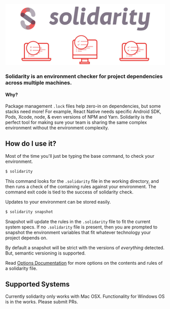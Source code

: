 ![solidarity logo](./_art/combo.jpg)
<p align="center">
  <h3>Solidarity is an environment checker for project dependencies across multiple machines.</h3>
</p>

#### Why?
Package management `.lock` files help zero-in on dependencies, but some stacks need more! For example, React Native needs specific Android SDK, Pods, Xcode, node, & even versions of NPM and Yarn.  Solidarity is the perfect tool for making sure your team is sharing the same complex environment without the environment complexity.

## How do I use it?
Most of the time you'll just be typing the base command, to check your environment.
```sh
$ solidarity
```
This command looks for the `.solidarity` file in the working directory, and then runs a check of the containing rules against your environment.  The command exit code is tied to the success of solidarity check.

Updates to your environment can be stored easily.
```sh
$ solidarity snapshot
```
Snapshot will update the rules in the `.solidarity` file to fit the current system specs.  If no `.solidarity` file is present, then you are prompted to snapshot the environment variables that fit whatever technology your project depends on.

By default a snapshot will be strict with the versions of _everything_ detected.  But, semantic versioning is supported.

Read [Options Documentation](./docs/options.md) for more options on the contents and rules of a solidarity file.

## Supported Systems
Currently solidarity only works with Mac OSX.  Functionality for Windows OS is in the works.  Please submit PRs.
